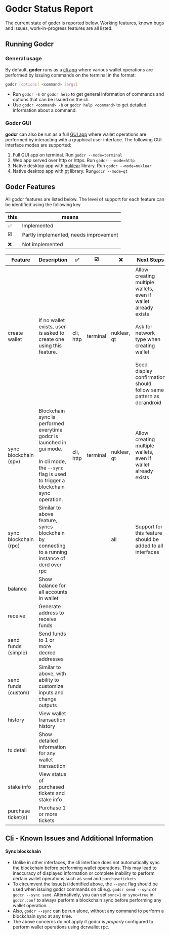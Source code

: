 # Godcr Status Report

The current state of godcr is reported below.
Working features, known bugs and issues, work-in-progress features are all listed.

## Running Godcr
### General usage
By default, **godcr** runs as a [cli app](https://en.wikipedia.org/wiki/Command-line_interface) where various wallet operations are performed by issuing commands on the terminal in the format:
```bash
godcr [options] <command> [args]
```
- Run `godcr -h` or `godcr help` to get general information of commands and options that can be issued on the cli.
- Use `godcr <command> -h` or   `godcr help <command>` to get detailed information about a command.

### Godcr GUI
**godcr** can also be run as a full [GUI app](https://en.wikipedia.org/wiki/Graphical_user_interface) where wallet operations are performed by interacting with a graphical user interface.
The following GUI interface modes are supported:
1. Full GUI app on terminal.
Run `godcr --mode=terminal`
2. Web app served over http or https.
Run `godcr --mode=http`
3. Native desktop app with [nuklear](https://github.com/aarzilli/nucular) library.
Run `godcr --mode=nuklear`
4. Native desktop app with [qt](https://github.com/therecipe/qt) library.
Run`godcr --mode=qt`

## Godcr Features
All godcr features are listed below. The level of support for each feature can be identified using the following key

| this | means |
|---|---|
| :white_check_mark: | Implemented |
| :ballot_box_with_check: | Partly implemented, needs improvement |
| :x: | Not implemented |

| Feature | Description | :white_check_mark: | :ballot_box_with_check: | :x: | Next Steps |
|---|---|---|---|---|---|
| create wallet | If no wallet exists, user is asked to create one using this feature. | cli, http | terminal | nuklear, qt | Allow creating multiple wallets, even if wallet already exists<br><br>Ask for network type when creating wallet<br><br>Seed display confirmation should follow same pattern as dcrandroid |
| sync blockchain (spv) | Blockchain sync is performed everytime godcr is launched in gui mode.<br><br>In cli mode, the `--sync` flag is used to trigger a blockchain sync operation. | cli, http | terminal | nuklear, qt | Allow creating multiple wallets, even if wallet already exists
| sync blockchain (rpc) | Similar to above feature, syncs blockchain by connecting to a running instance of dcrd over rpc | | | all | Support for this feature should be added to all interfaces |
| balance | Show balance for all accounts in wallet |
| receive | Generate address to receive funds |
| send funds (simple) | Send funds to 1 or more decred addresses |
| send funds (custom) | Similar to above, with ability to customize inputs and change outputs |
| history | View wallet transaction history |
| tx detail | Show detailed information for any wallet transaction |
| stake info | View status of purchased tickets and stake info |
| purchase ticket(s) | Purchase 1 or more tickets |

## Cli - Known Issues and Additional Information
#### Sync blockchain
- Unlike in other interfaces, the cli interface does not automatically sync the blockchain before performing wallet operations.
This may lead to inaccuracy of displayed information or complete inability to perform certain wallet operations such as `send` and `purchasetickets`
- To circumvent the issue(s) identified above, the `--sync` flag should be used when issuing godcr commands on cli e.g. `godcr send --sync` or `godcr --sync send`. Alternatively, you can set `sync=1` or `sync=true` in `godcr.conf` to always perform a blockchain sync before performing any wallet operation.
- Also, `godcr --sync` can be run alone, without any command to perform a blockchain sync at any time.
- The above concerns do not apply if godcr is _properly_ configured to perform wallet operations using dcrwallet rpc.

